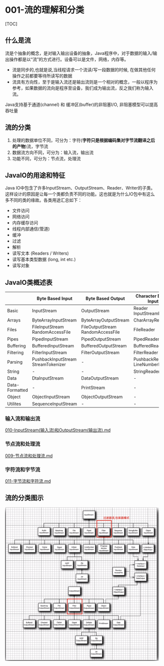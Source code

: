 # 001-流的理解和分类

[TOC]

## 什么是流

流是个抽象的概念，是对输入输出设备的抽象，Java程序中，对于数据的输入/输出操作都是以“流”的方式进行。设备可以是文件，网络，内存等。

- 流是同步的,也就是说,当线程请求一个流读/写一段数据的时候, 在做其他任何操作之前都要等待所读写的数据
- 流具有方向性，至于是输入流还是输出流则是一个相对的概念，一般以程序为参考，如果数据的流向是程序至设备，我们成为输出流，反之我们称为输入流。

Java支持基于通道(channel) 和 缓冲区(buffer)的非阻塞I/O, 非阻塞模型可以提高吞吐量

## 流的分类

1. 处理的数据单位不同，可分为：字符(**字符只是根据编码集对字节流翻译之后的产物**)流，字节流
2. 数据流方向不同，可分为：输入流，输出流
3. 功能不同，可分为：节点流，处理流

## JavaIO的用途和特征

Java IO中包含了许多InputStream、OutputStream、Reader、Writer的子类。这样设计的原因是让每一个类都负责不同的功能。这也就是为什么IO包中有这么多不同的类的缘故。各类用途汇总如下：

- 文件访问
- 网络访问
- 内存缓存访问
- 线程内部通信(管道)
- 缓冲
- 过滤
- 解析
- 读写文本 (Readers / Writers)
- 读写基本类型数据 (long, int etc.)
- 读写对象

## JavaIO类概述表

|                 | Byte Based Input                         | Byte Based Output                      | Character Based Input                | Character Based Output         |
| --------------- | ---------------------------------------- | -------------------------------------- | ------------------------------------ | ------------------------------ |
| Basic           | InputStream                              | OutputStream                           | Reader<br />InputStreamReader        | Writer<br />OutputStreamWriter |
| Arrays          | ByteArrayInputStream                     | ByteArrayOutputStream                  | CharArrayReader                      | CharArrayWriter                |
| Files           | FileInputStream<br />RandomAccessFile    | FileOutputStream<br />RandomAccessFile | FileReader                           | FileWriter                     |
| Pipes           | PipedInputStream                         | PipedOutputStream                      | PipedReader                          | PipedWriter                    |
| Buffering       | BufferedInputStream                      | BufferedOutputStream                   | BufferedReader                       | BufferedWriter                 |
| Filtering       | FilterInputStream                        | FilterOutputStream                     | FilterReader                         | FilterWriter                   |
| Parsing         | PushbackInputStream<br />StreamTokenizer | -                                      | PushbackReader<br />LineNumberReader | -                              |
| String          | -                                        | -                                      | StringReader                         | StringWriter                   |
| Data            | DtaInputStream                           | DataOutputStream                       | -                                    | -                              |
| Data- Formatted | -                                        | PrintStream                            | -                                    | PrintWriter                    |
| Object          | ObjectInputStream                        | ObjectOutputStream                     | -                                    | -                              |
| Utilites        | SequenceInputStream                      | -                                      | -                                    | -                              |



### 输入流和输出流

 [010-InputStream(输入流)和OutputStream(输出流).md](010-InputStream(输入流)和OutputStream(输出流).md) 

### 节点流和处理流

 [009-节点流和处理流.md](009-节点流和处理流.md) 

### 字符流和字节流

 [011-字节流和字符流.md](011-字节流和字符流.md) 

## 流的分类图示

![image-20201219160412960](../../../assets/image-20201219160412960.png)